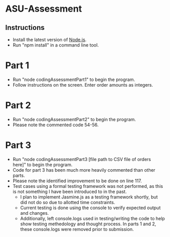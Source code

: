 # ASU-Assessment

## Instructions

* Install the latest version of [Node.js](https://nodejs.org/en/download/).
* Run "npm install" in a command line tool.

# Part 1 
* Run "node codingAssessmentPart1" to begin the program.
* Follow instructions on the screen. Enter order amounts as integers.

# Part 2
* Run "node codingAssessmentPart2" to begin the program.
* Please note the commented code 54-56.

# Part 3
* Run "node codingAssessmentPart3 [file path to CSV file of orders here]" to begin the program.
* Code for part 3 has been much more heavily commented than other parts.
* Please note the identified improvement to be done on line 117.
* Test cases using a formal testing framework was not performed, as this is not something I have been introduced to in the past. 
     * I plan to implement Jasmine.js as a testing framework shortly, but did not do so due to allotted time constraints.
     * Current testing is done using the console to verify expected output and changes.
     * Additionally, left console.logs used in testing/writing the code to help show testing methedology and thought process. In parts 1 and 2, these console.logs were removed prior to submission.